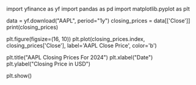 import yfinance as yf
import pandas as pd
import matplotlib.pyplot as plt

data = yf.download("AAPL", period="1y")
closing_prices = data[['Close']]
print(closing_prices)

plt.figure(figsize=(16, 10)) 
plt.plot(closing_prices.index, closing_prices['Close'], label='AAPL Close Price', color='b')

plt.title("AAPL Closing Prices For 2024")
plt.xlabel("Date")
plt.ylabel("Closing Price in USD")

plt.show()

